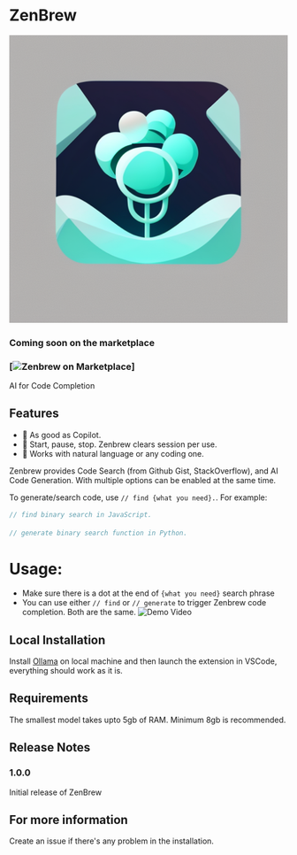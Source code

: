 # ZenBrew
![ZenBrew](icon.png)

### Coming soon on the marketplace
### [![Zenbrew on Marketplace](https://img.shields.io/badge/Downloads-VSCode_Marketplace-blue)] 

AI for Code Completion

## Features
* 🚀 As good as Copilot.
* 🔐 Start, pause, stop. Zenbrew clears session per use.
* 🔬 Works with natural language or any coding one.

Zenbrew provides Code Search (from Github Gist, StackOverflow), and AI Code Generation. With multiple options can be enabled at the same time.

To generate/search code, use `// find {what you need}.`. For example:

```js
// find binary search in JavaScript.

// generate binary search function in Python.
```
# Usage:
- Make sure there is a dot at the end of `{what you need}` search phrase
- You can use either `// find` or `// generate` to trigger Zenbrew code completion. Both are the same. 
![Demo Video](./demo.gif)


## Local Installation

Install [Ollama](https://ollama.ai) on local machine and then launch the extension in VSCode, everything should work as it is.


## Requirements

The smallest model takes upto 5gb of RAM. Minimum 8gb is recommended.

## Release Notes

### 1.0.0

Initial release of ZenBrew


## For more information
 Create an issue if there's any problem in the installation. 
